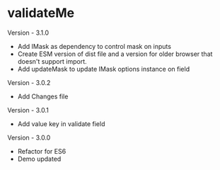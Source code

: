 validateMe
========

Version - 3.1.0
- Add IMask as dependency to control mask on inputs
- Create ESM version of dist file and a version for older browser that doesn't support import.
- Add updateMask to update IMask options instance on field

Version - 3.0.2
- Add Changes file

Version - 3.0.1
- Add value key in validate field

Version - 3.0.0
- Refactor for ES6
- Demo updated